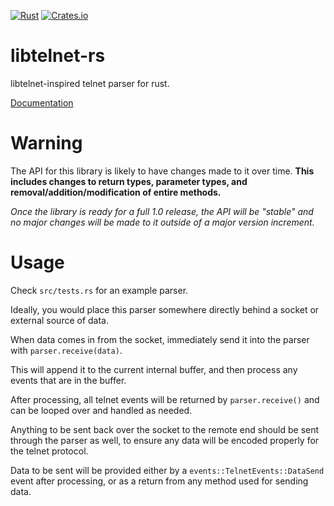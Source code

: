 [![Rust](https://github.com/envis10n/libtelnet-rs/workflows/Rust/badge.svg?branch=master)](https://github.com/envis10n/libtelnet-rs)
[![Crates.io](https://img.shields.io/crates/v/libtelnet-rs)](https://crates.io/crates/libtelnet-rs)
# libtelnet-rs

libtelnet-inspired telnet parser for rust.

[Documentation](https://envis10n.github.io/libtelnet-rs/libtelnet_rs/)

# Warning

The API for this library is likely to have changes made to it over time. **This includes changes to return types, parameter types, and removal/addition/modification of entire methods.**

*Once the library is ready for a full 1.0 release, the API will be "stable" and no major changes will be made to it outside of a major version increment.*

# Usage

Check `src/tests.rs` for an example parser.

Ideally, you would place this parser somewhere directly behind a socket or external source of data.

When data comes in from the socket, immediately send it into the parser with `parser.receive(data)`.

This will append it to the current internal buffer, and then process any events that are in the buffer.

After processing, all telnet events will be returned by `parser.receive()` and can be looped over and handled as needed.

Anything to be sent back over the socket to the remote end should be sent through the parser as well, to ensure any data will be encoded properly for the telnet protocol.

Data to be sent will be provided either by a `events::TelnetEvents::DataSend` event after processing, or as a return from any method used for sending data.
